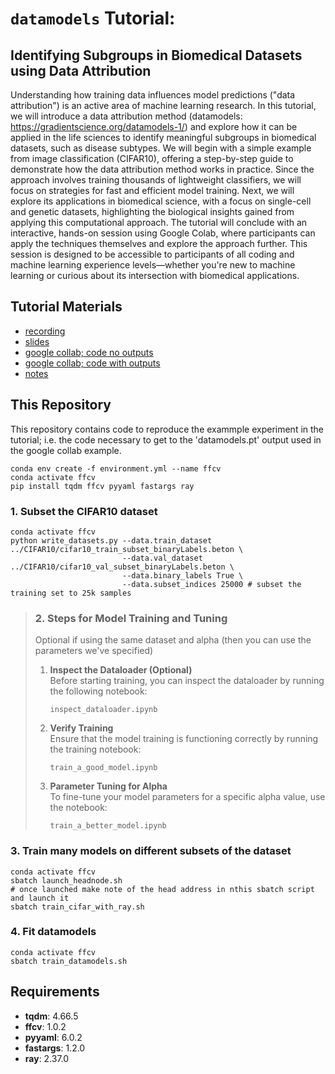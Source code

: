 # <code>datamodels</code> Tutorial: 
## Identifying Subgroups in Biomedical Datasets using Data Attribution 

Understanding how training data influences model predictions ("data attribution") is an active area of machine learning research. In this tutorial, we will introduce a data attribution method (datamodels: https://gradientscience.org/datamodels-1/) and explore how it can be applied in the life sciences  to identify meaningful subgroups in biomedical datasets, such as disease subtypes. We will begin with a simple example from image classification (CIFAR10), offering a step-by-step guide to demonstrate how the data attribution method works in practice. Since the approach involves training thousands of lightweight classifiers, we will focus on strategies for fast and efficient model training. Next, we will explore its applications in biomedical science, with a focus on single-cell and genetic datasets, highlighting the biological insights gained from applying this computational approach. The tutorial will conclude with an interactive, hands-on session using Google Colab, where participants can apply the techniques themselves and explore the approach further. This session is designed to be accessible to participants of all coding and machine learning experience levels—whether you're new to machine learning or curious about its intersection with biomedical applications.

## Tutorial Materials
- [recording](https://cbmm.mit.edu/computational-tutorials/recordings)
- [slides](https://drive.google.com/file/d/1qGahNYBUnThba07D2D9gZTviiU_kOedF/view?usp=sharing)
- [google collab; code no outputs](https://colab.research.google.com/drive/1lwl7-Xsc7lg9bTg97hEEqPt54x-J1qeU?usp=sharing)
- [google collab; code with outputs](https://colab.research.google.com/drive/1u2jZzWs7SVT6kj-O8rMsUphHfvyeqnHh?usp=sharing)
- [notes]()

## This Repository
This repository contains code to reproduce the exammple experiment in the tutorial; i.e. the code necessary to get to the 'datamodels.pt' output used in the google collab example.

```{bash}
conda env create -f environment.yml --name ffcv
conda activate ffcv
pip install tqdm ffcv pyyaml fastargs ray
```
### 1. Subset the CIFAR10 dataset
```{bash}
conda activate ffcv
python write_datasets.py --data.train_dataset ../CIFAR10/cifar10_train_subset_binaryLabels.beton \
                         --data.val_dataset ../CIFAR10/cifar10_val_subset_binaryLabels.beton \
                         --data.binary_labels True \
                         --data.subset_indices 25000 # subset the training set to 25k samples
```

> ### 2. Steps for Model Training and Tuning
> 
> Optional if using the same dataset and alpha (then you can use the parameters we've specified)
> 1. **Inspect the Dataloader (Optional)**  
>    Before starting training, you can inspect the dataloader by running the following notebook:
>    
>    `inspect_dataloader.ipynb`
> 
> 2. **Verify Training**  
>    Ensure that the model training is functioning correctly by running the training notebook:
>    
>    `train_a_good_model.ipynb`
> 
> 3. **Parameter Tuning for Alpha**  
>    To fine-tune your model parameters for a specific alpha value, use the notebook:
>    
>    `train_a_better_model.ipynb`

### 3. Train many models on different subsets of the dataset
```{bash}
conda activate ffcv
sbatch launch_headnode.sh
# once launched make note of the head address in nthis sbatch script and launch it
sbatch train_cifar_with_ray.sh
```

### 4. Fit datamodels
```{bash}
conda activate ffcv
sbatch train_datamodels.sh
```

## Requirements
- **tqdm**: 4.66.5
- **ffcv**: 1.0.2
- **pyyaml**: 6.0.2
- **fastargs**: 1.2.0
- **ray**: 2.37.0
